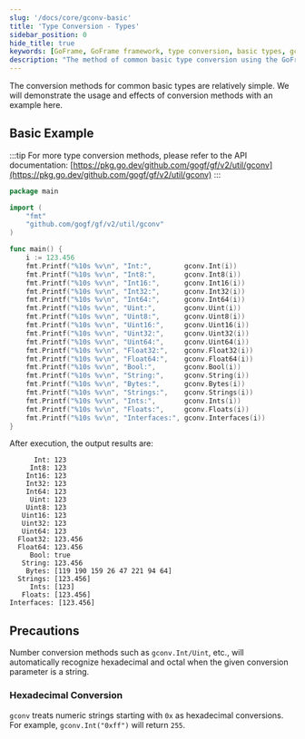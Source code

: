 ```yaml
---
slug: '/docs/core/gconv-basic'
title: 'Type Conversion - Types'
sidebar_position: 0
hide_title: true
keywords: [GoFrame, GoFrame framework, type conversion, basic types, gconv, Int conversion, Uint conversion, Float conversion, Bool conversion, string conversion]
description: "The method of common basic type conversion using the GoFrame framework. Focuses on the application of the gconv package in converting integers, floating-point numbers, booleans, strings, etc. Provides simple and understandable code examples demonstrating how to use these conversion functions for efficient type conversion in actual development."
---
```


The conversion methods for common basic types are relatively simple. We will demonstrate the usage and effects of conversion methods with an example here.

## Basic Example
:::tip
For more type conversion methods, please refer to the API documentation: [https://pkg.go.dev/github.com/gogf/gf/v2/util/gconv](https://pkg.go.dev/github.com/gogf/gf/v2/util/gconv)
:::
```go
package main

import (
    "fmt"
    "github.com/gogf/gf/v2/util/gconv"
)

func main() {
    i := 123.456
    fmt.Printf("%10s %v\n", "Int:",        gconv.Int(i))
    fmt.Printf("%10s %v\n", "Int8:",       gconv.Int8(i))
    fmt.Printf("%10s %v\n", "Int16:",      gconv.Int16(i))
    fmt.Printf("%10s %v\n", "Int32:",      gconv.Int32(i))
    fmt.Printf("%10s %v\n", "Int64:",      gconv.Int64(i))
    fmt.Printf("%10s %v\n", "Uint:",       gconv.Uint(i))
    fmt.Printf("%10s %v\n", "Uint8:",      gconv.Uint8(i))
    fmt.Printf("%10s %v\n", "Uint16:",     gconv.Uint16(i))
    fmt.Printf("%10s %v\n", "Uint32:",     gconv.Uint32(i))
    fmt.Printf("%10s %v\n", "Uint64:",     gconv.Uint64(i))
    fmt.Printf("%10s %v\n", "Float32:",    gconv.Float32(i))
    fmt.Printf("%10s %v\n", "Float64:",    gconv.Float64(i))
    fmt.Printf("%10s %v\n", "Bool:",       gconv.Bool(i))
    fmt.Printf("%10s %v\n", "String:",     gconv.String(i))
    fmt.Printf("%10s %v\n", "Bytes:",      gconv.Bytes(i))
    fmt.Printf("%10s %v\n", "Strings:",    gconv.Strings(i))
    fmt.Printf("%10s %v\n", "Ints:",       gconv.Ints(i))
    fmt.Printf("%10s %v\n", "Floats:",     gconv.Floats(i))
    fmt.Printf("%10s %v\n", "Interfaces:", gconv.Interfaces(i))
}

```

After execution, the output results are:

```
      Int: 123
     Int8: 123
    Int16: 123
    Int32: 123
    Int64: 123
     Uint: 123
    Uint8: 123
   Uint16: 123
   Uint32: 123
   Uint64: 123
  Float32: 123.456
  Float64: 123.456
     Bool: true
   String: 123.456
    Bytes: [119 190 159 26 47 221 94 64]
  Strings: [123.456]
     Ints: [123]
   Floats: [123.456]
Interfaces: [123.456]
```

## Precautions

Number conversion methods such as `gconv.Int/Uint`, etc., will automatically recognize hexadecimal and octal when the given conversion parameter is a string.

### Hexadecimal Conversion

`gconv` treats numeric strings starting with `0x` as hexadecimal conversions. For example, `gconv.Int("0xff")` will return `255`.